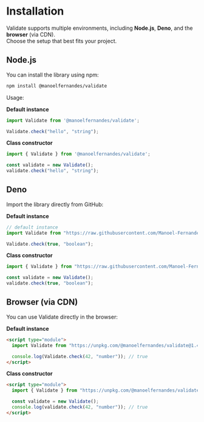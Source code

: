 # Installation

Validate supports multiple environments, including **Node.js**, **Deno**, and the **browser** (via CDN).  
Choose the setup that best fits your project.


## Node.js

You can install the library using npm:

```bash
npm install @manoelfernandes/validate
```

Usage:

**Default instance**
```js
import Validate from '@manoelfernandes/validate';

Validate.check("hello", "string");
```

**Class constructor**

```js
import { Validate } from '@manoelfernandes/validate';

const validate = new Validate();
validate.check("hello", "string");
```


## Deno

Import the library directly from GitHub:

**Default instance**

```js
// default instance
import Validate from "https://raw.githubusercontent.com/Manoel-Fernandes/Validate/main/build/validate.min.js";

Validate.check(true, "boolean");
```

**Class constructor**

```js
import { Validate } from "https://raw.githubusercontent.com/Manoel-Fernandes/Validate/main/build/validate.min.js";

const validate = new Validate();
validate.check(true, "boolean");
```


## Browser (via CDN)

You can use Validate directly in the browser:

**Default instance**

```html
<script type="module">
  import Validate from "https://unpkg.com/@manoelfernandes/validate@1.4.0/build/validate.min.js";

  console.log(Validate.check(42, "number")); // true
</script>
```

**Class constructor**

```html
<script type="module">
  import { Validate } from "https://unpkg.com/@manoelfernandes/validate@1.4.0/build/validate.min.js";

  const validate = new Validate();
  console.log(validate.check(42, "number")); // true
</script>
```


